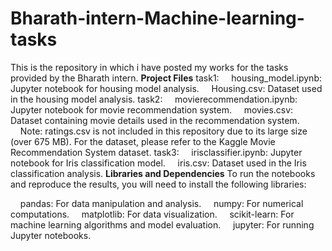 # Bharath-intern-Machine-learning-tasks
This is the repository in which i have posted my works for the tasks provided by the Bharath intern.
**Project Files**
task1:
&nbsp;&nbsp;&nbsp;&nbsp;housing_model.ipynb: Jupyter notebook for housing model analysis.
&nbsp;&nbsp;&nbsp;&nbsp;Housing.csv: Dataset used in the housing model analysis.
task2:
&nbsp;&nbsp;&nbsp;&nbsp;movierecommendation.ipynb: Jupyter notebook for movie recommendation system.
&nbsp;&nbsp;&nbsp;&nbsp;movies.csv: Dataset containing movie details used in the recommendation system.
&nbsp;&nbsp;&nbsp;&nbsp;Note: ratings.csv is not included in this repository due to its large size (over 675 MB). For the dataset, please refer to the Kaggle Movie Recommendation System dataset.
task3:
&nbsp;&nbsp;&nbsp;&nbsp;irisclassifier.ipynb: Jupyter notebook for Iris classification model.
&nbsp;&nbsp;&nbsp;&nbsp;iris.csv: Dataset used in the Iris classification analysis.
**Libraries and Dependencies**
To run the notebooks and reproduce the results, you will need to install the following libraries:

&nbsp;&nbsp;&nbsp;&nbsp;pandas: For data manipulation and analysis.
&nbsp;&nbsp;&nbsp;&nbsp;numpy: For numerical computations.
&nbsp;&nbsp;&nbsp;&nbsp;matplotlib: For data visualization.
&nbsp;&nbsp;&nbsp;&nbsp;scikit-learn: For machine learning algorithms and model evaluation.
&nbsp;&nbsp;&nbsp;&nbsp;jupyter: For running Jupyter notebooks.
